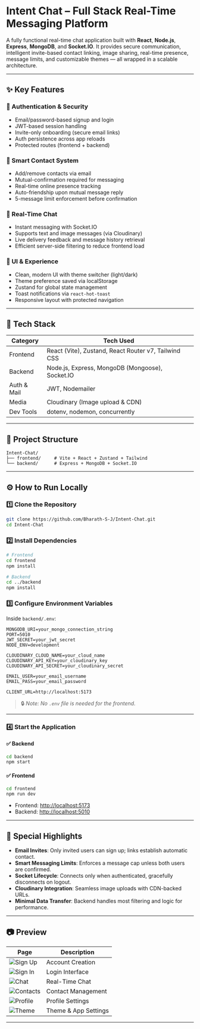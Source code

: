 # **Intent Chat** – Full Stack Real-Time Messaging Platform

A fully functional real-time chat application built with **React**, **Node.js**, **Express**, **MongoDB**, and **Socket.IO**. It provides secure communication, intelligent invite-based contact linking, image sharing, real-time presence, message limits, and customizable themes — all wrapped in a scalable architecture.

---

## ✨ **Key Features**

### 🔐 Authentication & Security

* Email/password-based signup and login
* JWT-based session handling
* Invite-only onboarding (secure email links)
* Auth persistence across app reloads
* Protected routes (frontend + backend)

### 👥 Smart Contact System

* Add/remove contacts via email
* Mutual-confirmation required for messaging
* Real-time online presence tracking
* Auto-friendship upon mutual message reply
* 5-message limit enforcement before confirmation

### 💬 Real-Time Chat

* Instant messaging with Socket.IO
* Supports text and image messages (via Cloudinary)
* Live delivery feedback and message history retrieval
* Efficient server-side filtering to reduce frontend load

### 🎨 UI & Experience

* Clean, modern UI with theme switcher (light/dark)
* Theme preference saved via localStorage
* Zustand for global state management
* Toast notifications via `react-hot-toast`
* Responsive layout with protected navigation

---

## 🧱 **Tech Stack**

| Category    | Tech Used                                            |
| ----------- | ---------------------------------------------------- |
| Frontend    | React (Vite), Zustand, React Router v7, Tailwind CSS |
| Backend     | Node.js, Express, MongoDB (Mongoose), Socket.IO      |
| Auth & Mail | JWT, Nodemailer                                      |
| Media       | Cloudinary (Image upload & CDN)                      |
| Dev Tools   | dotenv, nodemon, concurrently                        |

---

## 📁 **Project Structure**

```
Intent-Chat/
├── frontend/     # Vite + React + Zustand + Tailwind
└── backend/      # Express + MongoDB + Socket.IO
```

---

## ⚙️ **How to Run Locally**

### 1️⃣ Clone the Repository

```bash
git clone https://github.com/Bharath-S-J/Intent-Chat.git
cd Intent-Chat
```

### 2️⃣ Install Dependencies

```bash
# Frontend
cd frontend
npm install

# Backend
cd ../backend
npm install
```

### 3️⃣ Configure Environment Variables

Inside `backend/.env`:

```env
MONGODB_URI=your_mongo_connection_string
PORT=5010
JWT_SECRET=your_jwt_secret
NODE_ENV=development

CLOUDINARY_CLOUD_NAME=your_cloud_name
CLOUDINARY_API_KEY=your_cloudinary_key
CLOUDINARY_API_SECRET=your_cloudinary_secret

EMAIL_USER=your_email_username
EMAIL_PASS=your_email_password

CLIENT_URL=http://localhost:5173
```

> 🔒 *Note: No `.env` file is needed for the frontend.*

---

### 4️⃣ Start the Application

#### ✅ Backend

```bash
cd backend
npm start
```

#### ✅ Frontend

```bash
cd frontend
npm run dev
```

* Frontend: [http://localhost:5173](http://localhost:5173)
* Backend: [http://localhost:5010](http://localhost:5010)

---

## 📌 **Special Highlights**

* **Email Invites**: Only invited users can sign up; links establish automatic contact.
* **Smart Messaging Limits**: Enforces a message cap unless both users are confirmed.
* **Socket Lifecycle**: Connects only when authenticated, gracefully disconnects on logout.
* **Cloudinary Integration**: Seamless image uploads with CDN-backed URLs.
* **Minimal Data Transfer**: Backend handles most filtering and logic for performance.

---

## 📷 **Preview**

| Page                                                                                                         | Description          |
| ------------------------------------------------------------------------------------------------------------ | -------------------- |
| ![Sign Up](https://cdn.jsdelivr.net/gh/Bharath-S-J/CDNImages@main/IntentChatImages/Create_Account.png)       | Account Creation     |
| ![Sign In](https://cdn.jsdelivr.net/gh/Bharath-S-J/CDNImages@main/IntentChatImages/SigIn.png)                | Login Interface      |
| ![Chat](https://cdn.jsdelivr.net/gh/Bharath-S-J/CDNImages@main/IntentChatImages/Chating_DashBoard.png)       | Real-Time Chat       |
| ![Contacts](https://cdn.jsdelivr.net/gh/Bharath-S-J/CDNImages@main/IntentChatImages/Contacts_Management.png) | Contact Management   |
| ![Profile](https://cdn.jsdelivr.net/gh/Bharath-S-J/CDNImages@main/IntentChatImages/Profile.png)              | Profile Settings     |
| ![Theme](https://cdn.jsdelivr.net/gh/Bharath-S-J/CDNImages@main/IntentChatImages/Settings.png)               | Theme & App Settings |

---


